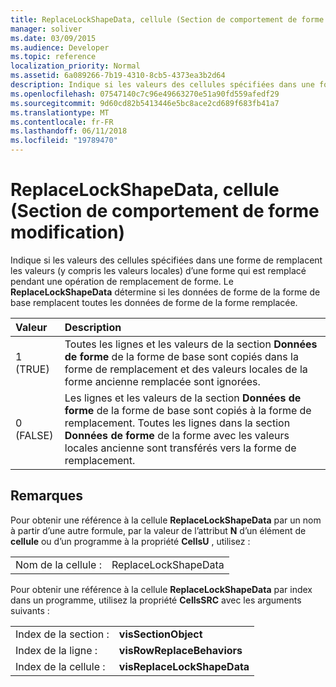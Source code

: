 ```yaml
---
title: ReplaceLockShapeData, cellule (Section de comportement de forme modification)
manager: soliver
ms.date: 03/09/2015
ms.audience: Developer
ms.topic: reference
localization_priority: Normal
ms.assetid: 6a089266-7b19-4310-8cb5-4373ea3b2d64
description: Indique si les valeurs des cellules spécifiées dans une forme de remplacent les valeurs (y compris les valeurs locales) d’une forme qui est remplacé pendant une opération de remplacement de forme. Le ReplaceLockShapeData détermine si les données de forme de la forme de base remplacent toutes les données de forme de la forme remplacée.
ms.openlocfilehash: 07547140c7c96e49663270e51a90fd559afedf29
ms.sourcegitcommit: 9d60cd82b5413446e5bc8ace2cd689f683fb41a7
ms.translationtype: MT
ms.contentlocale: fr-FR
ms.lasthandoff: 06/11/2018
ms.locfileid: "19789470"
---
```

# <a name="replacelockshapedata-cell-change-shape-behavior-section"></a>ReplaceLockShapeData, cellule (Section de comportement de forme modification)

Indique si les valeurs des cellules spécifiées dans une forme de remplacent les valeurs (y compris les valeurs locales) d’une forme qui est remplacé pendant une opération de remplacement de forme. Le **ReplaceLockShapeData** détermine si les données de forme de la forme de base remplacent toutes les données de forme de la forme remplacée. 
  
|**Valeur**|**Description**|
|:-----|:-----|
|1 (TRUE)  <br/> |Toutes les lignes et les valeurs de la section **Données de forme** de la forme de base sont copiés dans la forme de remplacement et des valeurs locales de la forme ancienne remplacée sont ignorées.  <br/> |
|0 (FALSE)  <br/> |Les lignes et les valeurs de la section **Données de forme** de la forme de base sont copiés à la forme de remplacement. Toutes les lignes dans la section **Données de forme** de la forme avec les valeurs locales ancienne sont transférés vers la forme de remplacement.  <br/> |
   
## <a name="remarks"></a>Remarques

Pour obtenir une référence à la cellule **ReplaceLockShapeData** par un nom à partir d’une autre formule, par la valeur de l’attribut **N** d’un élément de **cellule** ou d’un programme à la propriété **CellsU** , utilisez : 
  
|||
|:-----|:-----|
| Nom de la cellule :  <br/> | ReplaceLockShapeData  <br/> |
   
Pour obtenir une référence à la cellule **ReplaceLockShapeData** par index dans un programme, utilisez la propriété **CellsSRC** avec les arguments suivants : 
  
|||
|:-----|:-----|
| Index de la section :  <br/> |**visSectionObject** <br/> |
| Index de la ligne :  <br/> |**visRowReplaceBehaviors** <br/> |
| Index de la cellule :  <br/> |**visReplaceLockShapeData** <br/> |
   

